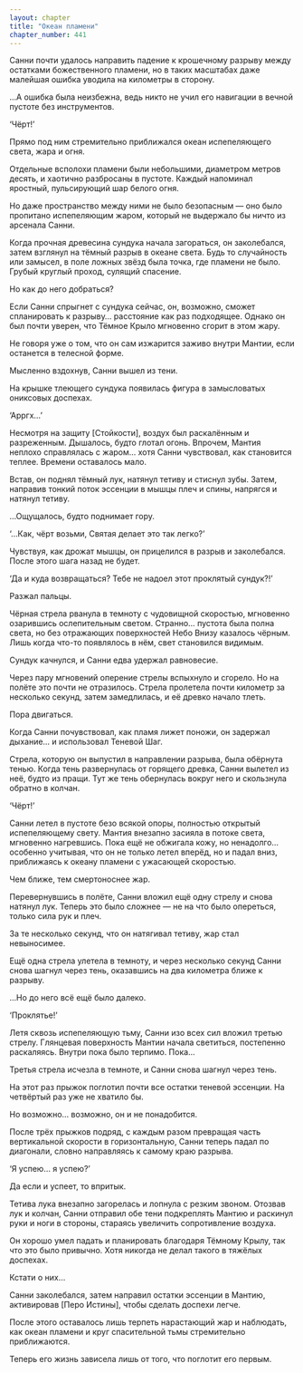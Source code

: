 ```yaml
---
layout: chapter
title: "Океан пламени"
chapter_number: 441
---
```


Санни почти удалось направить падение к крошечному разрыву между остатками божественного пламени, но в таких масштабах даже малейшая ошибка уводила на километры в сторону.

…А ошибка была неизбежна, ведь никто не учил его навигации в вечной пустоте без инструментов.

‘Чёрт!’

Прямо под ним стремительно приближался океан испепеляющего света, жара и огня.

Отдельные всполохи пламени были небольшими, диаметром метров десять, и хаотично разбросаны в пустоте. Каждый напоминал яростный, пульсирующий шар белого огня.

Но даже пространство между ними не было безопасным — оно было пропитано испепеляющим жаром, который не выдержало бы ничто из арсенала Санни.

Когда прочная древесина сундука начала загораться, он заколебался, затем взглянул на тёмный разрыв в океане света. Будь то случайность или замысел, в поле ложных звёзд была точка, где пламени не было. Грубый круглый проход, сулящий спасение.

Но как до него добраться?

Если Санни спрыгнет с сундука сейчас, он, возможно, сможет спланировать к разрыву… расстояние как раз подходящее. Однако он был почти уверен, что Тёмное Крыло мгновенно сгорит в этом жару.

Не говоря уже о том, что он сам изжарится заживо внутри Мантии, если останется в телесной форме.

Мысленно вздохнув, Санни вышел из тени.

На крышке тлеющего сундука появилась фигура в замысловатых ониксовых доспехах.

‘Арргх…’

Несмотря на защиту [Стойкости], воздух был раскалённым и разреженным. Дышалось, будто глотал огонь. Впрочем, Мантия неплохо справлялась с жаром… хотя Санни чувствовал, как становится теплее. Времени оставалось мало.

Встав, он поднял тёмный лук, натянул тетиву и стиснул зубы. Затем, направив тонкий поток эссенции в мышцы плеч и спины, напрягся и натянул тетиву.

…Ощущалось, будто поднимает гору.

‘…Как, чёрт возьми, Святая делает это так легко?’

Чувствуя, как дрожат мышцы, он прицелился в разрыв и заколебался. После этого шага назад не будет.

‘Да и куда возвращаться? Тебе не надоел этот проклятый сундук?!’

Разжал пальцы.

Чёрная стрела рванула в темноту с чудовищной скоростью, мгновенно озарившись ослепительным светом. Странно… пустота была полна света, но без отражающих поверхностей Небо Внизу казалось чёрным. Лишь когда что-то появлялось в нём, свет становился видимым.

Сундук качнулся, и Санни едва удержал равновесие.

Через пару мгновений оперение стрелы вспыхнуло и сгорело. Но на полёте это почти не отразилось. Стрела пролетела почти километр за несколько секунд, затем замедлилась, и её древко начало тлеть.

Пора двигаться.

Когда Санни почувствовал, как пламя лижет поножи, он задержал дыхание… и использовал Теневой Шаг.

Стрела, которую он выпустил в направлении разрыва, была обёрнута тенью. Когда тень развернулась от горящего древка, Санни вылетел из неё, будто из пращи. Тут же тень обернулась вокруг него и скользнула обратно в колчан.

‘Чёрт!’

Санни летел в пустоте безо всякой опоры, полностью открытый испепеляющему свету. Мантия внезапно засияла в потоке света, мгновенно нагревшись. Пока ещё не обжигала кожу, но ненадолго… особенно учитывая, что он не только летел вперёд, но и падал вниз, приближаясь к океану пламени с ужасающей скоростью.

Чем ближе, тем смертоноснее жар.

Перевернувшись в полёте, Санни вложил ещё одну стрелу и снова натянул лук. Теперь это было сложнее — не на что было опереться, только сила рук и плеч.

За те несколько секунд, что он натягивал тетиву, жар стал невыносимее.

Ещё одна стрела улетела в темноту, и через несколько секунд Санни снова шагнул через тень, оказавшись на два километра ближе к разрыву.

…Но до него всё ещё было далеко.

‘Проклятье!’

Летя сквозь испепеляющую тьму, Санни изо всех сил вложил третью стрелу. Глянцевая поверхность Мантии начала светиться, постепенно раскаляясь. Внутри пока было терпимо. Пока…

Третья стрела исчезла в темноте, и Санни снова шагнул через тень.

На этот раз прыжок поглотил почти все остатки теневой эссенции. На четвёртый раз уже не хватило бы.

Но возможно… возможно, он и не понадобится.

После трёх прыжков подряд, с каждым разом превращая часть вертикальной скорости в горизонтальную, Санни теперь падал по диагонали, словно направляясь к самому краю разрыва.

‘Я успею… я успею?’

Да если и успеет, то впритык.

Тетива лука внезапно загорелась и лопнула с резким звоном. Отозвав лук и колчан, Санни отправил обе тени подкреплять Мантию и раскинул руки и ноги в стороны, стараясь увеличить сопротивление воздуха.

Он хорошо умел падать и планировать благодаря Тёмному Крылу, так что это было привычно. Хотя никогда не делал такого в тяжёлых доспехах.

Кстати о них…

Санни заколебался, затем направил остатки эссенции в Мантию, активировав [Перо Истины], чтобы сделать доспехи легче.

После этого оставалось лишь терпеть нарастающий жар и наблюдать, как океан пламени и круг спасительной тьмы стремительно приближаются.

Теперь его жизнь зависела лишь от того, что поглотит его первым.